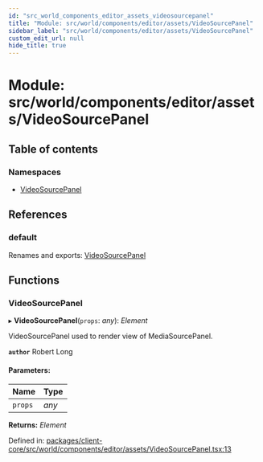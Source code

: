 ```yaml
---
id: "src_world_components_editor_assets_videosourcepanel"
title: "Module: src/world/components/editor/assets/VideoSourcePanel"
sidebar_label: "src/world/components/editor/assets/VideoSourcePanel"
custom_edit_url: null
hide_title: true
---
```


# Module: src/world/components/editor/assets/VideoSourcePanel

## Table of contents

### Namespaces

- [VideoSourcePanel](src_world_components_editor_assets_videosourcepanel.videosourcepanel.md)

## References

### default

Renames and exports: [VideoSourcePanel](src_world_components_editor_assets_videosourcepanel.md#videosourcepanel)

## Functions

### VideoSourcePanel

▸ **VideoSourcePanel**(`props`: *any*): *Element*

VideoSourcePanel used to render view of MediaSourcePanel.

**`author`** Robert Long

#### Parameters:

| Name | Type |
| :------ | :------ |
| `props` | *any* |

**Returns:** *Element*

Defined in: [packages/client-core/src/world/components/editor/assets/VideoSourcePanel.tsx:13](https://github.com/xr3ngine/xr3ngine/blob/2d83606b6/packages/client-core/src/world/components/editor/assets/VideoSourcePanel.tsx#L13)
